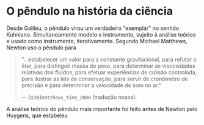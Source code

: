# O pêndulo na história da ciência

Desde Galileu, o pêndulo virou um verdadeiro "exemplar" no sentido Kuhniano. Simultaneamente modelo e instrumento, sujeito à análise teórico e usado como instrumento, iterativamente. Segundo Michael Matthews, Newton uso o pêndulo para 
> "...estabelecer um valor para a constante gravitacional, para refutar o éter, para distinguir massa de peso, para determinar as viscosidades relativas dos fluidos, para efetuar experiências de colisão controlada, para ilustrar as leis da conservação, para servir de cronômetro de precisão e para determinar a velocidade do som no ar."
>
> -- {cite}`matthews_time_2000` (tradução nossa).

A análise teórico do pêndulo mais importante foi feito antes de Newton pelo Huygens, que estabeleu 

